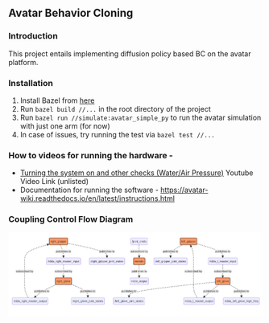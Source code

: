 ## Avatar Behavior Cloning

### Introduction
This project entails implementing diffusion policy based BC on the avatar platform. 

### Installation
1. Install Bazel from [here](https://docs.bazel.build/versions/master/install.html)
2. Run `bazel build //...` in the root directory of the project
3. Run `bazel run //simulate:avatar_simple_py` to run the avatar simulation with just one arm (for now)
4. In case of issues, try running the test via `bazel test //...` 


### How to videos for running the hardware - 
 - [Turning the system on and other checks (Water/Air Pressure)](https://youtu.be/b0CZYSwcIk0) Youtube Video Link (unlisted)
 - Documentation for running the software - https://avatar-wiki.readthedocs.io/en/latest/instructions.html

### Coupling Control Flow Diagram
![Coupling Control Flow Diagram](media/coupling_control_flow.png)
